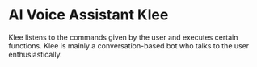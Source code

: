 # AI Voice Assistant Klee
Klee listens to the commands given by the user and executes certain functions. Klee is mainly a conversation-based bot who talks to the user enthusiastically.
